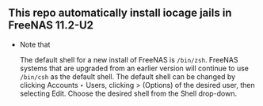 ## This repo automatically install iocage jails in FreeNAS 11.2-U2

- Note that

    The default shell for a new install of FreeNAS is `/bin/zsh`. FreeNAS systems that are upgraded from an earlier version will continue to use `/bin/csh` as the default shell. The default shell can be changed by clicking Accounts ‣ Users, clicking > (Options) of the desired user, then selecting Edit. Choose the desired shell from the Shell drop-down.


